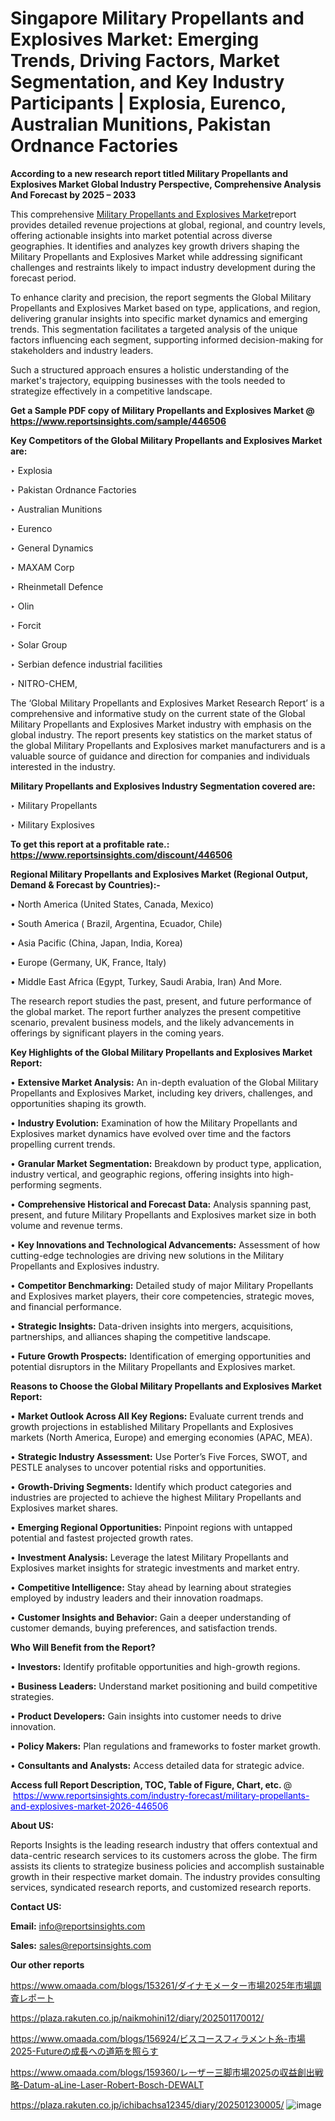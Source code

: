 # Singapore Military Propellants and Explosives Market: Emerging Trends, Driving Factors, Market Segmentation, and Key Industry Participants | Explosia, Eurenco, Australian Munitions, Pakistan Ordnance Factories

<strong>According to a new research report titled Military Propellants and Explosives Market Global Industry Perspective, Comprehensive Analysis And Forecast by 2025 – 2033</strong>

This comprehensive <a href=https://www.reportsinsights.com/sample/446506>Military Propellants and Explosives Market</a>report provides detailed revenue projections at global, regional, and country levels, offering actionable insights into market potential across diverse geographies. It identifies and analyzes key growth drivers shaping the Military Propellants and Explosives Market while addressing significant challenges and restraints likely to impact industry development during the forecast period.

To enhance clarity and precision, the report segments the Global Military Propellants and Explosives Market based on type, applications, and region, delivering granular insights into specific market dynamics and emerging trends. This segmentation facilitates a targeted analysis of the unique factors influencing each segment, supporting informed decision-making for stakeholders and industry leaders.

Such a structured approach ensures a holistic understanding of the market's trajectory, equipping businesses with the tools needed to strategize effectively in a competitive landscape.

<strong>Get a Sample PDF copy of Military Propellants and Explosives Market </strong><strong>@<a href=https://www.reportsinsights.com/sample/446506 style=color:#0000ff;> https://www.reportsinsights.com/sample/446506</a></strong></font>

<strong>Key Competitors of the Global Military Propellants and Explosives Market are:</strong>

‣ Explosia

‣ Pakistan Ordnance Factories

‣ Australian Munitions

‣ Eurenco

‣ General Dynamics

‣ MAXAM Corp

‣ Rheinmetall Defence

‣ Olin

‣ Forcit

‣ Solar Group

‣ Serbian defence industrial facilities

‣ NITRO-CHEM,

The ‘Global Military Propellants and Explosives Market Research Report’ is a comprehensive and informative study on the current state of the Global Military Propellants and Explosives Market industry with emphasis on the global industry. The report presents key statistics on the market status of the global Military Propellants and Explosives market manufacturers and is a valuable source of guidance and direction for companies and individuals interested in the industry.

<strong>Military Propellants and Explosives Industry Segmentation covered are:</strong>

‣ Military Propellants

‣ Military Explosives

<strong>To get this report at a profitable rate.: <a href=https://www.reportsinsights.com/discount/446506 style=color:#0000ff;>https://www.reportsinsights.com/discount/446506</a></strong></font>

<strong>Regional Military Propellants and Explosives Market (Regional Output, Demand &amp; Forecast by Countries):-</strong>

• North America (United States, Canada, Mexico)

• South America ( Brazil, Argentina, Ecuador, Chile)

• Asia Pacific (China, Japan, India, Korea)

• Europe (Germany, UK, France, Italy)

• Middle East Africa (Egypt, Turkey, Saudi Arabia, Iran) And More.

The research report studies the past, present, and future performance of the global market. The report further analyzes the present competitive scenario, prevalent business models, and the likely advancements in offerings by significant players in the coming years.

<strong>Key Highlights of the Global Military Propellants and Explosives Market Report:</strong>

• <strong>Extensive Market Analysis:</strong> An in-depth evaluation of the Global Military Propellants and Explosives Market, including key drivers, challenges, and opportunities shaping its growth.

• <strong>Industry Evolution:</strong> Examination of how the Military Propellants and Explosives market dynamics have evolved over time and the factors propelling current trends.

• <strong>Granular Market Segmentation:</strong> Breakdown by product type, application, industry vertical, and geographic regions, offering insights into high-performing segments.

• <strong>Comprehensive Historical and Forecast Data:</strong> Analysis spanning past, present, and future Military Propellants and Explosives market size in both volume and revenue terms.

• <strong>Key Innovations and Technological Advancements:</strong> Assessment of how cutting-edge technologies are driving new solutions in the Military Propellants and Explosives industry.

• <strong>Competitor Benchmarking:</strong> Detailed study of major Military Propellants and Explosives market players, their core competencies, strategic moves, and financial performance.

• <strong>Strategic Insights:</strong> Data-driven insights into mergers, acquisitions, partnerships, and alliances shaping the competitive landscape.

• <strong>Future Growth Prospects:</strong> Identification of emerging opportunities and potential disruptors in the Military Propellants and Explosives market.

<strong>Reasons to Choose the Global Military Propellants and Explosives Market Report:</strong>

• <strong>Market Outlook Across All Key Regions:</strong> Evaluate current trends and growth projections in established Military Propellants and Explosives markets (North America, Europe) and emerging economies (APAC, MEA).

• <strong>Strategic Industry Assessment:</strong> Use Porter’s Five Forces, SWOT, and PESTLE analyses to uncover potential risks and opportunities.

• <strong>Growth-Driving Segments:</strong> Identify which product categories and industries are projected to achieve the highest Military Propellants and Explosives market shares.

• <strong>Emerging Regional Opportunities:</strong> Pinpoint regions with untapped potential and fastest projected growth rates.

• <strong>Investment Analysis:</strong> Leverage the latest Military Propellants and Explosives market insights for strategic investments and market entry.

• <strong>Competitive Intelligence:</strong> Stay ahead by learning about strategies employed by industry leaders and their innovation roadmaps.

• <strong>Customer Insights and Behavior:</strong> Gain a deeper understanding of customer demands, buying preferences, and satisfaction trends.

<strong>Who Will Benefit from the Report?</strong>

• <strong>Investors:</strong> Identify profitable opportunities and high-growth regions.

• <strong>Business Leaders:</strong> Understand market positioning and build competitive strategies.

• <strong>Product Developers:</strong> Gain insights into customer needs to drive innovation.

• <strong>Policy Makers:</strong> Plan regulations and frameworks to foster market growth.

• <strong>Consultants and Analysts:</strong> Access detailed data for strategic advice.
</ul>
<strong>Access full Report Description, TOC, Table of Figure, Chart, etc. </strong>@  <a href=https://www.reportsinsights.com/industry-forecast/military-propellants-and-explosives-market-2026-446506 style=color:#0000ff;>https://www.reportsinsights.com/industry-forecast/military-propellants-and-explosives-market-2026-446506</a></font>

<strong><strong>About US</strong>:</strong>

Reports Insights is the leading research industry that offers contextual and data-centric research services to its customers across the globe. The firm assists its clients to strategize business policies and accomplish sustainable growth in their respective market domain. The industry provides consulting services, syndicated research reports, and customized research reports.

<strong>Contact US:</strong>

<p class=""""><b>Email:</b> <a href=mailto:info@reportsinsights.com>info@reportsinsights.com</a></p>
<p class=""""><b>Sales:</b> <a href=mailto:sales@reportsinsights.com>sales@reportsinsights.com</a></p>

<strong>Our other reports</strong>

<a href=https://www.omaada.com/blogs/153261/ダイナモメーター市場2025年市場調査レポート>https://www.omaada.com/blogs/153261/ダイナモメーター市場2025年市場調査レポート</a>

<a href=https://plaza.rakuten.co.jp/naikmohini12/diary/202501170012/>https://plaza.rakuten.co.jp/naikmohini12/diary/202501170012/</a>

<a href=https://www.omaada.com/blogs/156924/ビスコースフィラメント糸-市場2025-Futureの成長への道筋を照らす>https://www.omaada.com/blogs/156924/ビスコースフィラメント糸-市場2025-Futureの成長への道筋を照らす</a>

<a href=https://www.omaada.com/blogs/159360/レーザー三脚市場2025の収益創出戦略-Datum-aLine-Laser-Robert-Bosch-DEWALT>https://www.omaada.com/blogs/159360/レーザー三脚市場2025の収益創出戦略-Datum-aLine-Laser-Robert-Bosch-DEWALT</a>

<a href=https://plaza.rakuten.co.jp/ichibachsa12345/diary/202501230005/>https://plaza.rakuten.co.jp/ichibachsa12345/diary/202501230005/</a>
![image](https://github.com/user-attachments/assets/9676afd6-3eb0-4fcf-ad9e-490d209594b5)
